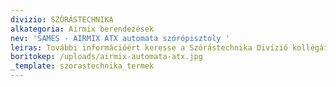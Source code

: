 ```yaml
---
divizio: SZÓRÁSTECHNIKA
alkategoria: Airmix berendezések
nev: 'SAMES - AIRMIX ATX automata szórópisztoly '
leiras: További információért keresse a Szórástechnika Divízió kollégáit
boritokep: /uploads/airmix-automata-atx.jpg
_template: szorastechnika_termek
---
```


